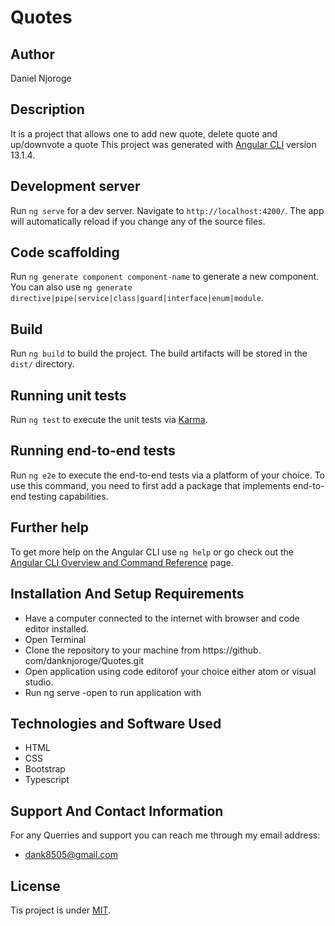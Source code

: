 # Quotes
## Author
Daniel Njoroge

## Description
It is a project that allows one to add new quote, delete quote and up/downvote a quote
This project was generated with [Angular CLI](https://github.com/angular/angular-cli) version 13.1.4. 


## Development server

Run `ng serve` for a dev server. Navigate to `http://localhost:4200/`. The app will automatically reload if you change any of the source files.




## Code scaffolding

Run `ng generate component component-name` to generate a new component. You can also use `ng generate directive|pipe|service|class|guard|interface|enum|module`.

## Build

Run `ng build` to build the project. The build artifacts will be stored in the `dist/` directory.

## Running unit tests

Run `ng test` to execute the unit tests via [Karma](https://karma-runner.github.io).

## Running end-to-end tests

Run `ng e2e` to execute the end-to-end tests via a platform of your choice. To use this command, you need to first add a package that implements end-to-end testing capabilities.

## Further help

To get more help on the Angular CLI use `ng help` or go check out the [Angular CLI Overview and Command Reference](https://angular.io/cli) page.

## Installation And Setup Requirements
* Have a computer connected to the internet with browser and code editor installed.
* Open Terminal
* Clone the repository to your machine from https://github.   com/danknjoroge/Quotes.git
* Open application using code editorof your choice either atom or visual studio.
* Run ng serve -open to run application with

## Technologies and Software Used
* HTML
* CSS
* Bootstrap
* Typescript

## Support And Contact Information
For any Querries and support you can reach me through my email address:
* dank8505@gmail.com

## License
Tis project is under [MIT](LICENSE).

